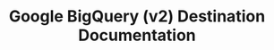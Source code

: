 ---
# -------------------------- #
#     USING THIS TEMPLATE    #
# -------------------------- #

## NEED HELP USING THIS TEMPLATE? SEE:
## https://docs-about-stitch-docs.netlify.com/reference/destination-templates/destination-setup/
## FOR INSTRUCTIONS & REFERENCE INFO


# -------------------------- #
#        Page Controls       #
# -------------------------- #

title: Google BigQuery (v2) Destination Documentation
keywords: bigquery, google bigquery data warehouse, bigquery data warehouse, bigquery etl, etl to bigquery, bigquery destination
summary: "Documentation for version 2 of Stitch's Google BigQuery destination."

permalink:  /destinations/google-bigquery/v2

destination: true
content-type: "destination-category"
key: "bigquery-version-category"

order: 1

layout: general


# -------------------------- #
#     Destination Details    #
# -------------------------- #

display_name: "Google BigQuery"
type: "bigquery"

this-version: "2"


# -------------------------- #
#          Sections          #
# -------------------------- #

youtubeId: wN-n7fA1iTk

sections:
  - title: "Getting started"
    anchor: "get-started"
    guides:
      - key: "bigquery-destination-setup"
        version: "2"
      - key: "bigquery-v1-migration"
    content: |
      {% include youtube-player.html id=page.youtubeId %}
      {% include layout/category-sections.html %}

  - title: "Using {{ page.display_name }}"
    anchor: "using-destination"
    guides:
      - key: "bigquery-pricing"
      - key: "bigquery-partitioning"
      - key: "bigquery-nested-data"
      - key: "append-only-querying"
    content: |
      {% include layout/category-sections.html %}

  - title: "Troubleshooting"
    anchor: "troubleshooting-destination"
    guides:
      - key: "destination-loading-errors"
      - key: "destination-connection-errors"
    content: |
      {% for guide in section.guides %}
      {% assign this-guide = site.documents | where:"key",guide.key | first %}
      <span class="h4">
      [{{ this-guide.title }}]({{ this-guide.url | prepend: site.baseurl }})
      </span>
      {{ this-guide.summary | flatify }}
      {% endfor %}

  - title: "Reference"
    anchor: "reference-guides"
    guides:
      - key: "bigquery-reference"
        version: "2"
      - key: "bigquery-loading-reference"
        version: "2"
      - key: "source-destination-compatibility"
      - key: "system-tables-and-columns"
      - key: "reserved-keywords"
      - key: "primary-key-system-table"
#   - loading-errors
#   - connection-errors
    content: |
      {% include layout/category-sections.html %}
---